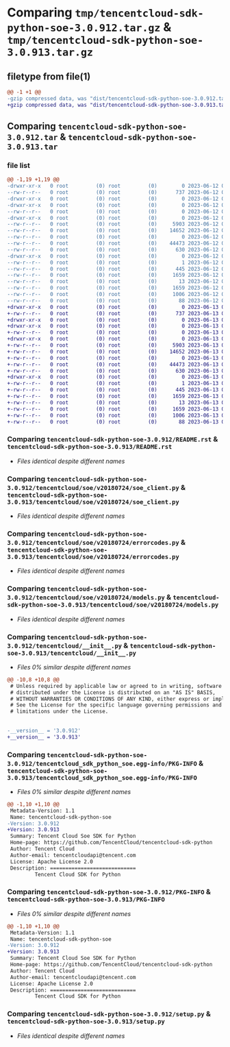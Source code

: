 # Comparing `tmp/tencentcloud-sdk-python-soe-3.0.912.tar.gz` & `tmp/tencentcloud-sdk-python-soe-3.0.913.tar.gz`

## filetype from file(1)

```diff
@@ -1 +1 @@
-gzip compressed data, was "dist/tencentcloud-sdk-python-soe-3.0.912.tar", last modified: Mon Jun 12 03:10:52 2023, max compression
+gzip compressed data, was "dist/tencentcloud-sdk-python-soe-3.0.913.tar", last modified: Tue Jun 13 02:24:03 2023, max compression
```

## Comparing `tencentcloud-sdk-python-soe-3.0.912.tar` & `tencentcloud-sdk-python-soe-3.0.913.tar`

### file list

```diff
@@ -1,19 +1,19 @@
-drwxr-xr-x   0 root         (0) root         (0)        0 2023-06-12 03:10:52.000000 tencentcloud-sdk-python-soe-3.0.912/
--rw-r--r--   0 root         (0) root         (0)      737 2023-06-12 03:10:52.000000 tencentcloud-sdk-python-soe-3.0.912/README.rst
-drwxr-xr-x   0 root         (0) root         (0)        0 2023-06-12 03:10:52.000000 tencentcloud-sdk-python-soe-3.0.912/tencentcloud/
-drwxr-xr-x   0 root         (0) root         (0)        0 2023-06-12 03:10:52.000000 tencentcloud-sdk-python-soe-3.0.912/tencentcloud/soe/
--rw-r--r--   0 root         (0) root         (0)        0 2023-06-12 03:10:52.000000 tencentcloud-sdk-python-soe-3.0.912/tencentcloud/soe/__init__.py
-drwxr-xr-x   0 root         (0) root         (0)        0 2023-06-12 03:10:52.000000 tencentcloud-sdk-python-soe-3.0.912/tencentcloud/soe/v20180724/
--rw-r--r--   0 root         (0) root         (0)     5903 2023-06-12 03:10:52.000000 tencentcloud-sdk-python-soe-3.0.912/tencentcloud/soe/v20180724/soe_client.py
--rw-r--r--   0 root         (0) root         (0)    14652 2023-06-12 03:10:52.000000 tencentcloud-sdk-python-soe-3.0.912/tencentcloud/soe/v20180724/errorcodes.py
--rw-r--r--   0 root         (0) root         (0)        0 2023-06-12 03:10:52.000000 tencentcloud-sdk-python-soe-3.0.912/tencentcloud/soe/v20180724/__init__.py
--rw-r--r--   0 root         (0) root         (0)    44473 2023-06-12 03:10:52.000000 tencentcloud-sdk-python-soe-3.0.912/tencentcloud/soe/v20180724/models.py
--rw-r--r--   0 root         (0) root         (0)      630 2023-06-12 03:10:52.000000 tencentcloud-sdk-python-soe-3.0.912/tencentcloud/__init__.py
-drwxr-xr-x   0 root         (0) root         (0)        0 2023-06-12 03:10:52.000000 tencentcloud-sdk-python-soe-3.0.912/tencentcloud_sdk_python_soe.egg-info/
--rw-r--r--   0 root         (0) root         (0)        1 2023-06-12 03:10:52.000000 tencentcloud-sdk-python-soe-3.0.912/tencentcloud_sdk_python_soe.egg-info/dependency_links.txt
--rw-r--r--   0 root         (0) root         (0)      445 2023-06-12 03:10:52.000000 tencentcloud-sdk-python-soe-3.0.912/tencentcloud_sdk_python_soe.egg-info/SOURCES.txt
--rw-r--r--   0 root         (0) root         (0)     1659 2023-06-12 03:10:52.000000 tencentcloud-sdk-python-soe-3.0.912/tencentcloud_sdk_python_soe.egg-info/PKG-INFO
--rw-r--r--   0 root         (0) root         (0)       13 2023-06-12 03:10:52.000000 tencentcloud-sdk-python-soe-3.0.912/tencentcloud_sdk_python_soe.egg-info/top_level.txt
--rw-r--r--   0 root         (0) root         (0)     1659 2023-06-12 03:10:52.000000 tencentcloud-sdk-python-soe-3.0.912/PKG-INFO
--rw-r--r--   0 root         (0) root         (0)     1006 2023-06-12 03:10:52.000000 tencentcloud-sdk-python-soe-3.0.912/setup.py
--rw-r--r--   0 root         (0) root         (0)       88 2023-06-12 03:10:52.000000 tencentcloud-sdk-python-soe-3.0.912/setup.cfg
+drwxr-xr-x   0 root         (0) root         (0)        0 2023-06-13 02:24:03.000000 tencentcloud-sdk-python-soe-3.0.913/
+-rw-r--r--   0 root         (0) root         (0)      737 2023-06-13 02:24:03.000000 tencentcloud-sdk-python-soe-3.0.913/README.rst
+drwxr-xr-x   0 root         (0) root         (0)        0 2023-06-13 02:24:03.000000 tencentcloud-sdk-python-soe-3.0.913/tencentcloud/
+drwxr-xr-x   0 root         (0) root         (0)        0 2023-06-13 02:24:03.000000 tencentcloud-sdk-python-soe-3.0.913/tencentcloud/soe/
+-rw-r--r--   0 root         (0) root         (0)        0 2023-06-13 02:24:03.000000 tencentcloud-sdk-python-soe-3.0.913/tencentcloud/soe/__init__.py
+drwxr-xr-x   0 root         (0) root         (0)        0 2023-06-13 02:24:03.000000 tencentcloud-sdk-python-soe-3.0.913/tencentcloud/soe/v20180724/
+-rw-r--r--   0 root         (0) root         (0)     5903 2023-06-13 02:24:03.000000 tencentcloud-sdk-python-soe-3.0.913/tencentcloud/soe/v20180724/soe_client.py
+-rw-r--r--   0 root         (0) root         (0)    14652 2023-06-13 02:24:03.000000 tencentcloud-sdk-python-soe-3.0.913/tencentcloud/soe/v20180724/errorcodes.py
+-rw-r--r--   0 root         (0) root         (0)        0 2023-06-13 02:24:03.000000 tencentcloud-sdk-python-soe-3.0.913/tencentcloud/soe/v20180724/__init__.py
+-rw-r--r--   0 root         (0) root         (0)    44473 2023-06-13 02:24:03.000000 tencentcloud-sdk-python-soe-3.0.913/tencentcloud/soe/v20180724/models.py
+-rw-r--r--   0 root         (0) root         (0)      630 2023-06-13 02:24:03.000000 tencentcloud-sdk-python-soe-3.0.913/tencentcloud/__init__.py
+drwxr-xr-x   0 root         (0) root         (0)        0 2023-06-13 02:24:03.000000 tencentcloud-sdk-python-soe-3.0.913/tencentcloud_sdk_python_soe.egg-info/
+-rw-r--r--   0 root         (0) root         (0)        1 2023-06-13 02:24:03.000000 tencentcloud-sdk-python-soe-3.0.913/tencentcloud_sdk_python_soe.egg-info/dependency_links.txt
+-rw-r--r--   0 root         (0) root         (0)      445 2023-06-13 02:24:03.000000 tencentcloud-sdk-python-soe-3.0.913/tencentcloud_sdk_python_soe.egg-info/SOURCES.txt
+-rw-r--r--   0 root         (0) root         (0)     1659 2023-06-13 02:24:03.000000 tencentcloud-sdk-python-soe-3.0.913/tencentcloud_sdk_python_soe.egg-info/PKG-INFO
+-rw-r--r--   0 root         (0) root         (0)       13 2023-06-13 02:24:03.000000 tencentcloud-sdk-python-soe-3.0.913/tencentcloud_sdk_python_soe.egg-info/top_level.txt
+-rw-r--r--   0 root         (0) root         (0)     1659 2023-06-13 02:24:03.000000 tencentcloud-sdk-python-soe-3.0.913/PKG-INFO
+-rw-r--r--   0 root         (0) root         (0)     1006 2023-06-13 02:24:03.000000 tencentcloud-sdk-python-soe-3.0.913/setup.py
+-rw-r--r--   0 root         (0) root         (0)       88 2023-06-13 02:24:03.000000 tencentcloud-sdk-python-soe-3.0.913/setup.cfg
```

### Comparing `tencentcloud-sdk-python-soe-3.0.912/README.rst` & `tencentcloud-sdk-python-soe-3.0.913/README.rst`

 * *Files identical despite different names*

### Comparing `tencentcloud-sdk-python-soe-3.0.912/tencentcloud/soe/v20180724/soe_client.py` & `tencentcloud-sdk-python-soe-3.0.913/tencentcloud/soe/v20180724/soe_client.py`

 * *Files identical despite different names*

### Comparing `tencentcloud-sdk-python-soe-3.0.912/tencentcloud/soe/v20180724/errorcodes.py` & `tencentcloud-sdk-python-soe-3.0.913/tencentcloud/soe/v20180724/errorcodes.py`

 * *Files identical despite different names*

### Comparing `tencentcloud-sdk-python-soe-3.0.912/tencentcloud/soe/v20180724/models.py` & `tencentcloud-sdk-python-soe-3.0.913/tencentcloud/soe/v20180724/models.py`

 * *Files identical despite different names*

### Comparing `tencentcloud-sdk-python-soe-3.0.912/tencentcloud/__init__.py` & `tencentcloud-sdk-python-soe-3.0.913/tencentcloud/__init__.py`

 * *Files 0% similar despite different names*

```diff
@@ -10,8 +10,8 @@
 # Unless required by applicable law or agreed to in writing, software
 # distributed under the License is distributed on an "AS IS" BASIS,
 # WITHOUT WARRANTIES OR CONDITIONS OF ANY KIND, either express or implied.
 # See the License for the specific language governing permissions and
 # limitations under the License.
 
 
-__version__ = '3.0.912'
+__version__ = '3.0.913'
```

### Comparing `tencentcloud-sdk-python-soe-3.0.912/tencentcloud_sdk_python_soe.egg-info/PKG-INFO` & `tencentcloud-sdk-python-soe-3.0.913/tencentcloud_sdk_python_soe.egg-info/PKG-INFO`

 * *Files 0% similar despite different names*

```diff
@@ -1,10 +1,10 @@
 Metadata-Version: 1.1
 Name: tencentcloud-sdk-python-soe
-Version: 3.0.912
+Version: 3.0.913
 Summary: Tencent Cloud Soe SDK for Python
 Home-page: https://github.com/TencentCloud/tencentcloud-sdk-python
 Author: Tencent Cloud
 Author-email: tencentcloudapi@tencent.com
 License: Apache License 2.0
 Description: ============================
         Tencent Cloud SDK for Python
```

### Comparing `tencentcloud-sdk-python-soe-3.0.912/PKG-INFO` & `tencentcloud-sdk-python-soe-3.0.913/PKG-INFO`

 * *Files 0% similar despite different names*

```diff
@@ -1,10 +1,10 @@
 Metadata-Version: 1.1
 Name: tencentcloud-sdk-python-soe
-Version: 3.0.912
+Version: 3.0.913
 Summary: Tencent Cloud Soe SDK for Python
 Home-page: https://github.com/TencentCloud/tencentcloud-sdk-python
 Author: Tencent Cloud
 Author-email: tencentcloudapi@tencent.com
 License: Apache License 2.0
 Description: ============================
         Tencent Cloud SDK for Python
```

### Comparing `tencentcloud-sdk-python-soe-3.0.912/setup.py` & `tencentcloud-sdk-python-soe-3.0.913/setup.py`

 * *Files identical despite different names*

